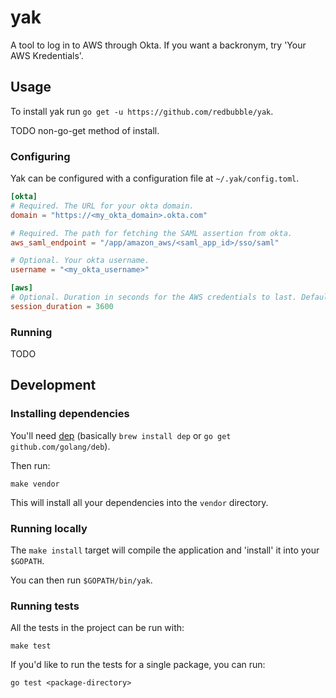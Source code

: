 # yak

A tool to log in to AWS through Okta. If you want a backronym, try 'Your AWS Kredentials'.

## Usage

To install yak run `go get -u https://github.com/redbubble/yak`.

TODO non-go-get method of install.

### Configuring

Yak can be configured with a configuration file at  `~/.yak/config.toml`.

```toml
[okta]
# Required. The URL for your okta domain.
domain = "https://<my_okta_domain>.okta.com"

# Required. The path for fetching the SAML assertion from okta.
aws_saml_endpoint = "/app/amazon_aws/<saml_app_id>/sso/saml"

# Optional. Your okta username.
username = "<my_okta_username>"

[aws]
# Optional. Duration in seconds for the AWS credentials to last. Default 1 hour, maximum 12 hours.
session_duration = 3600
```

### Running

TODO

## Development

### Installing dependencies

You'll need [dep](https://github.com/golang/dep) (basically `brew install dep` or `go get github.com/golang/deb`).

Then run:
```
make vendor
```

This will install all your dependencies into the `vendor` directory.

### Running locally

The `make install` target will compile the application and 'install' it into your `$GOPATH`.

You can then run `$GOPATH/bin/yak`.

### Running tests

All the tests in the project can be run with:
```
make test
```

If you'd like to run the tests for a single package, you can run:
```
go test <package-directory>
```
